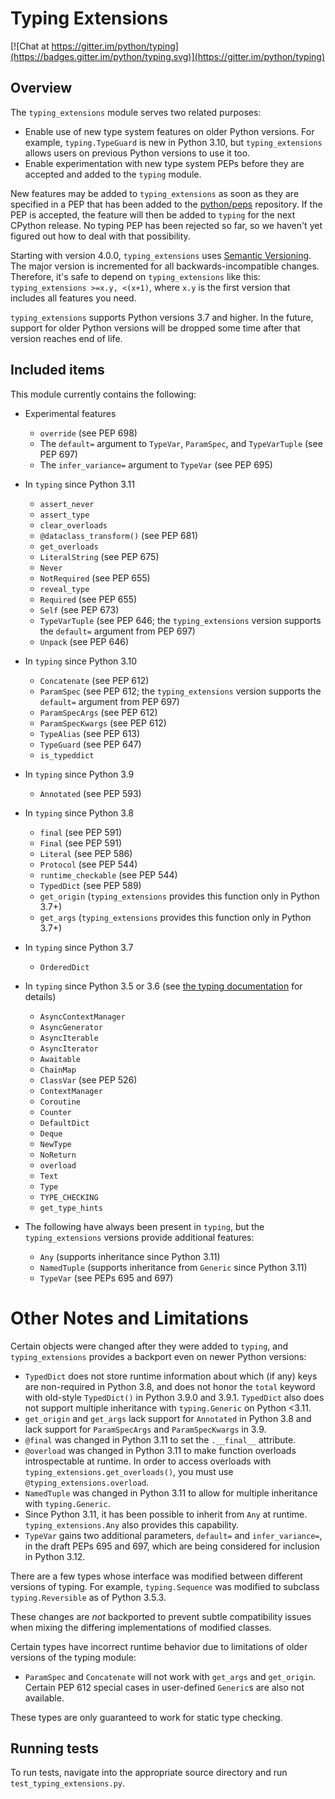 # Typing Extensions

[![Chat at https://gitter.im/python/typing](https://badges.gitter.im/python/typing.svg)](https://gitter.im/python/typing)

## Overview

The `typing_extensions` module serves two related purposes:

- Enable use of new type system features on older Python versions. For example,
  `typing.TypeGuard` is new in Python 3.10, but `typing_extensions` allows
  users on previous Python versions to use it too.
- Enable experimentation with new type system PEPs before they are accepted and
  added to the `typing` module.

New features may be added to `typing_extensions` as soon as they are specified
in a PEP that has been added to the [python/peps](https://github.com/python/peps)
repository. If the PEP is accepted, the feature will then be added to `typing`
for the next CPython release. No typing PEP has been rejected so far, so we
haven't yet figured out how to deal with that possibility.

Starting with version 4.0.0, `typing_extensions` uses
[Semantic Versioning](https://semver.org/). The
major version is incremented for all backwards-incompatible changes.
Therefore, it's safe to depend
on `typing_extensions` like this: `typing_extensions >=x.y, <(x+1)`,
where `x.y` is the first version that includes all features you need.

`typing_extensions` supports Python versions 3.7 and higher. In the future,
support for older Python versions will be dropped some time after that version
reaches end of life.

## Included items

This module currently contains the following:

- Experimental features

  - `override` (see PEP 698)
  - The `default=` argument to `TypeVar`, `ParamSpec`, and `TypeVarTuple` (see PEP 697)
  - The `infer_variance=` argument to `TypeVar` (see PEP 695)

- In `typing` since Python 3.11

  - `assert_never`
  - `assert_type`
  - `clear_overloads`
  - `@dataclass_transform()` (see PEP 681)
  - `get_overloads`
  - `LiteralString` (see PEP 675)
  - `Never`
  - `NotRequired` (see PEP 655)
  - `reveal_type`
  - `Required` (see PEP 655)
  - `Self` (see PEP 673)
  - `TypeVarTuple` (see PEP 646; the `typing_extensions` version supports the `default=` argument from PEP 697)
  - `Unpack` (see PEP 646)

- In `typing` since Python 3.10

  - `Concatenate` (see PEP 612)
  - `ParamSpec` (see PEP 612; the `typing_extensions` version supports the `default=` argument from PEP 697)
  - `ParamSpecArgs` (see PEP 612)
  - `ParamSpecKwargs` (see PEP 612)
  - `TypeAlias` (see PEP 613)
  - `TypeGuard` (see PEP 647)
  - `is_typeddict`

- In `typing` since Python 3.9

  - `Annotated` (see PEP 593)

- In `typing` since Python 3.8

  - `final` (see PEP 591)
  - `Final` (see PEP 591)
  - `Literal` (see PEP 586)
  - `Protocol` (see PEP 544)
  - `runtime_checkable` (see PEP 544)
  - `TypedDict` (see PEP 589)
  - `get_origin` (`typing_extensions` provides this function only in Python 3.7+)
  - `get_args` (`typing_extensions` provides this function only in Python 3.7+)

- In `typing` since Python 3.7

  - `OrderedDict`

- In `typing` since Python 3.5 or 3.6 (see [the typing documentation](https://docs.python.org/3.10/library/typing.html) for details)

  - `AsyncContextManager`
  - `AsyncGenerator`
  - `AsyncIterable`
  - `AsyncIterator`
  - `Awaitable`
  - `ChainMap`
  - `ClassVar` (see PEP 526)
  - `ContextManager`
  - `Coroutine`
  - `Counter`
  - `DefaultDict`
  - `Deque`
  - `NewType`
  - `NoReturn`
  - `overload`
  - `Text`
  - `Type`
  - `TYPE_CHECKING`
  - `get_type_hints`

- The following have always been present in `typing`, but the `typing_extensions` versions provide
  additional features:

  - `Any` (supports inheritance since Python 3.11)
  - `NamedTuple` (supports inheritance from `Generic` since Python 3.11)
  - `TypeVar` (see PEPs 695 and 697)

# Other Notes and Limitations

Certain objects were changed after they were added to `typing`, and
`typing_extensions` provides a backport even on newer Python versions:

- `TypedDict` does not store runtime information
  about which (if any) keys are non-required in Python 3.8, and does not
  honor the `total` keyword with old-style `TypedDict()` in Python
  3.9.0 and 3.9.1. `TypedDict` also does not support multiple inheritance
  with `typing.Generic` on Python <3.11.
- `get_origin` and `get_args` lack support for `Annotated` in
  Python 3.8 and lack support for `ParamSpecArgs` and `ParamSpecKwargs`
  in 3.9.
- `@final` was changed in Python 3.11 to set the `.__final__` attribute.
- `@overload` was changed in Python 3.11 to make function overloads
  introspectable at runtime. In order to access overloads with
  `typing_extensions.get_overloads()`, you must use
  `@typing_extensions.overload`.
- `NamedTuple` was changed in Python 3.11 to allow for multiple inheritance
  with `typing.Generic`.
- Since Python 3.11, it has been possible to inherit from `Any` at
  runtime. `typing_extensions.Any` also provides this capability.
- `TypeVar` gains two additional parameters, `default=` and `infer_variance=`,
  in the draft PEPs 695 and 697, which are being considered for inclusion
  in Python 3.12.

There are a few types whose interface was modified between different
versions of typing. For example, `typing.Sequence` was modified to
subclass `typing.Reversible` as of Python 3.5.3.

These changes are _not_ backported to prevent subtle compatibility
issues when mixing the differing implementations of modified classes.

Certain types have incorrect runtime behavior due to limitations of older
versions of the typing module:

- `ParamSpec` and `Concatenate` will not work with `get_args` and
  `get_origin`. Certain PEP 612 special cases in user-defined
  `Generic`s are also not available.

These types are only guaranteed to work for static type checking.

## Running tests

To run tests, navigate into the appropriate source directory and run
`test_typing_extensions.py`.
